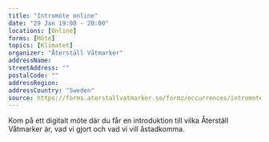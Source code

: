 ```yaml
---
title: "Intromöte online"
date: "29 Jan 19:00 - 20:00"
locations: [Online]
forms: [Möte]
topics: [Klimatet]
organizer: "Återställ Våtmarker"
addressName:
streetAddress: ""
postalCode: ""
addressRegion:
addressCountry: "Sweden"
source: https://forms.aterstallvatmarker.se/formz/occurrences/intromote-online-2025-01-29/registrations/new
---
```

Kom på ett digitalt möte där du får en introduktion till vilka Återställ Våtmarker är, vad vi gjort och vad vi vill åstadkomma.
